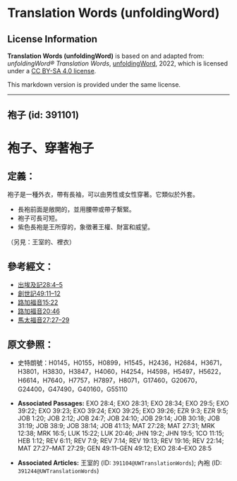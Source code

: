 # Translation Words (unfoldingWord)

## License Information

**Translation Words (unfoldingWord)** is based on and adapted from: _unfoldingWord® Translation Words_, [unfoldingWord](https://unfoldingword.org/utw), 2022, which is licensed under a [CC BY-SA 4.0 license](https://creativecommons.org/licenses/by-sa/4.0/legalcode.en).

This markdown version is provided under the same license.



--------------------------------

## 袍子 (id: 391101)

袍子、穿著袍子
=======

定義：
---

袍子是一種外衣，帶有長袖，可以由男性或女性穿著。它類似於外套。

* 長袍前面是敞開的，並用腰帶或帶子繫緊。
* 袍子可長可短。
* 紫色長袍是王所穿的，象徵著王權、財富和威望。

（另見：王室的、裡衣）

參考經文：
-----

* [出埃及記28:4–5](https://ref.ly/Exod28:4-Exod28:5)
* [創世記49:11–12](https://ref.ly/Gen49:11-Gen49:12)
* [路加福音15:22](https://ref.ly/Luke15:22)
* [路加福音20:46](https://ref.ly/Luke20:46)
* [馬太福音27:27–29](https://ref.ly/Matt27:27-Matt27:29)

原文參照：
-----

* 史特朗號：H0145，H0155，H0899，H1545，H2436，H2684，H3671，H3801，H3830，H3847，H4060，H4254，H4598，H5497，H5622，H6614，H7640，H7757，H7897，H8071，G17460，G20670，G24400，G47490，G40160，G55110

* **Associated Passages:** EXO 28:4; EXO 28:31; EXO 28:34; EXO 29:5; EXO 39:22; EXO 39:23; EXO 39:24; EXO 39:25; EXO 39:26; EZR 9:3; EZR 9:5; JOB 1:20; JOB 2:12; JOB 24:7; JOB 24:10; JOB 29:14; JOB 30:18; JOB 31:19; JOB 38:9; JOB 38:14; JOB 41:13; MAT 27:28; MAT 27:31; MRK 12:38; MRK 16:5; LUK 15:22; LUK 20:46; JHN 19:2; JHN 19:5; 1CO 11:15; HEB 1:12; REV 6:11; REV 7:9; REV 7:14; REV 19:13; REV 19:16; REV 22:14; MAT 27:27–MAT 27:29; GEN 49:11–GEN 49:12; EXO 28:4–EXO 28:5
* **Associated Articles:** 王室的 (ID: `391104@UWTranslationWords`); 內袍 (ID: `391244@UWTranslationWords`)

